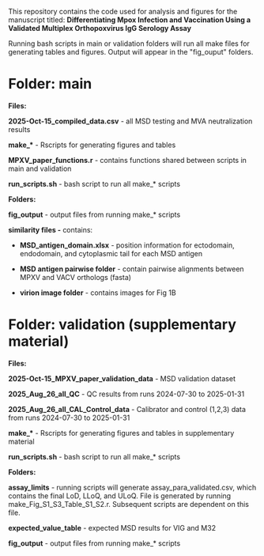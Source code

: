 This repository contains the code used for analysis and figures for the manuscript titled: **Differentiating Mpox Infection and Vaccination Using a Validated Multiplex Orthopoxvirus IgG Serology
Assay**

Running bash scripts in main or validation folders will run all make files for generating tables and figures. Output will appear in the "fig_ouput" folders.

# **Folder: main**

**Files:**

**2025-Oct-15_compiled_data.csv** - all MSD testing and MVA neutralization results

**make\_\*** - Rscripts for generating figures and tables

**MPXV_paper_functions.r** - contains functions shared between scripts in main and validation

**run_scripts.sh** - bash script to run all make\_\* scripts

**Folders:**

**fig_output** - output files from running make\_\* scripts

**similarity files -** contains:

-   **MSD_antigen_domain.xlsx** - position information for ectodomain, endodomain, and cytoplasmic tail for each MSD antigen

-   **MSD antigen pairwise folder** - contain pairwise alignments between MPXV and VACV orthologs (fasta)

-   **virion image folder** - contains images for Fig 1B

# **Folder: validation (supplementary material)**

**Files:**

**2025-Oct-15_MPXV_paper_validation_data** - MSD validation dataset

**2025_Aug_26_all_QC** - QC results from runs 2024-07-30 to 2025-01-31

**2025_Aug_26_all_CAL_Control_data** - Calibrator and control (1,2,3) data from runs 2024-07-30 to 2025-01-31

**make\_\*** - Rscripts for generating figures and tables in supplementary material

**run_scripts.sh** - bash script to run all make\_\* scripts

**Folders:**

**assay_limits** - running scripts will generate assay_para_validated.csv, which contains the final LoD, LLoQ, and ULoQ. File is generated by running make_Fig_S1_S3_Table_S1_S2.r. Subsequent scripts
are dependent on this file.

**expected_value_table** - expected MSD results for VIG and M32

**fig_output** - output files from running make\_\* scripts
